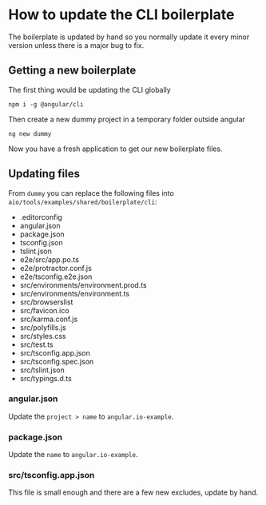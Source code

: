 # How to update the CLI boilerplate

The boilerplate is updated by hand so you normally update it every minor version unless there is a major bug to fix.

## Getting a new boilerplate

The first thing would be updating the CLI globally

```
npm i -g @angular/cli
```

Then create a new dummy project in a temporary folder outside angular

```
ng new dummy
```

Now you have a fresh application to get our new boilerplate files.

## Updating files

From `dummy` you can replace the following files into `aio/tools/examples/shared/boilerplate/cli`:

* .editorconfig
* angular.json
* package.json
* tsconfig.json
* tslint.json
* e2e/src/app.po.ts
* e2e/protractor.conf.js
* e2e/tsconfig.e2e.json
* src/environments/environment.prod.ts
* src/environments/environment.ts
* src/browserslist
* src/favicon.ico
* src/karma.conf.js
* src/polyfills.js
* src/styles.css
* src/test.ts
* src/tsconfig.app.json
* src/tsconfig.spec.json
* src/tslint.json
* src/typings.d.ts

### angular.json

Update the `project > name` to `angular.io-example`.

### package.json

Update the `name` to `angular.io-example`.

### src/tsconfig.app.json

This file is small enough and there are a few new excludes, update by hand.
